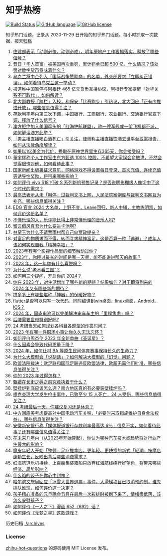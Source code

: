 # 知乎热榜
[![Build Status](https://github.com/ToWeLong/zhihu-hot-questions/workflows/CI/badge.svg)](https://github.com/ToWeLong/zhihu-hot-questions/actions)
[![GitHub language](https://img.shields.io/badge/language-golang-orange.svg)](https://golang.org/)
[![GitHub license](https://img.shields.io/github/license/ToWeLong/zhihu-hot-questions)](https://github.com/ToWeLong/zhihu-hot-questions/blob/main/LICENSE)

知乎热门话题，记录从 2020-11-29 日开始的知乎热门话题。每小时抓取一次数据，按天[归档](./archives)

<!-- BEGIN -->

1. [住建部表示「动则必快，动则必成」，明年房地产工作狠抓落实，释放了哪些信号？](https://www.zhihu.com/question/635983544)
1. [昔日「华人首富」被美国再次重罚，累计罚单已超 500 亿，什么情况？该处罚对数字货币意味着什么？](https://www.zhihu.com/question/635898146)
1. [乌克兰将中企列入「国际战争赞助商」的名单，外交部要求「立即纠正错误」，如何看待乌克兰这一举动？](https://www.zhihu.com/question/635948455)
1. [报道称中国暂停与阿根廷 465 亿元货币互换协议，阿根廷专家提醒「对华关系不可取代」，如何解读？](https://www.zhihu.com/question/635942333)
1. [北大副教授「跨栏」入校，和保安「比赛跑步」引热议，北大回应「正有序推进开放」，哪些信息值得关注？](https://www.zhihu.com/question/635960808)
1. [存款利率年内第三次下调，中国银行、工商银行、农业银行、交通银行官宣下调，释放了什么信号？](https://www.zhihu.com/question/636027329)
1. [澳方拒绝加入美国牵头的「红海护航联盟」，称一艘军舰或一架飞机都不派，如何解读澳方此举？](https://www.zhihu.com/question/636059762)
1. [「男主播直播喝白酒死亡」引关注，律师称主播直播饮酒去世平台或需担责，如何从法律角度解读？](https://www.zhihu.com/question/635953655)
1. [如果以1亿美金为代价，换取在原神世界里生存365天，你会接受吗？](https://www.zhihu.com/question/634977855)
1. [董宇辉称个人工作室由东方甄选 100% 控股，不希望大家误会俞敏洪，不然会觉得很愧对他，如何看待此事？](https://www.zhihu.com/question/636063314)
1. [国家新闻出版署征求意见，网络游戏不得设置每日登录、首次充值、连续充值等诱导性奖励，将带来哪些影响？](https://www.zhihu.com/question/636086406)
1. [如何评价 vivo S18 打破 S 系列新机预售记录？是否说明影棚级人像切中了这个时代的需求？](https://www.zhihu.com/question/636073276)
1. [最高法表示从未「叫停」过裁判文书上网，人民法院案例库与裁判文书网互为补充，哪些信息值得关注？](https://www.zhihu.com/question/636073528)
1. [EDG 官宣 2024 大名单，上野不变，Leave回归，新人中辅，主教练明凯，如何评价这份名单？](https://www.zhihu.com/question/635893701)
1. [不懂乐理的人，乐评能比得上非常懂乐理的音乐人吗?](https://www.zhihu.com/question/635559534)
1. [留云借风真君为什么要进卡池啊?](https://www.zhihu.com/question/635870419)
1. [林黛玉为什么不请贾雨村帮自己向贾政提亲？](https://www.zhihu.com/question/635871622)
1. [对富足的物质求而不得，转而寻求精神富足，这是否算一种「逃避」？成年人该如何实现自我「精神幸福」？](https://www.zhihu.com/question/633251871)
1. [2023年有哪个影视作品里的细节触动过你？](https://www.zhihu.com/question/634975452)
1. [2023年，你睡过最长的时间是哪一天呢，能不能讲讲那天的故事？](https://www.zhihu.com/question/635949818)
1. [2023 年，这一年你有什么喜悦吗？](https://www.zhihu.com/question/625769396)
1. [为什么说“老不看三国”？](https://www.zhihu.com/question/626328970)
1. [如何用三个提问，开启你的 2024？](https://www.zhihu.com/question/633180741)
1. [你在 2023 年，对生活增加了哪些新的期待？结果如何？对于即将到来的 2024 年又有哪些新的期待？](https://www.zhihu.com/question/633815006)
1. [拼多多上有哪些堪称「神器」的保暖好物？](https://www.zhihu.com/question/635923396)
1. [flutter是否可以只写一次代码，同时编译到win桌面，linux桌面，Android，IOS？](https://www.zhihu.com/question/585022914)
1. [2024 年，固态电池可以完美解决电车车主的「里程焦虑」吗？](https://www.zhihu.com/question/635567078)
1. [后腰需要盘带特别好吗?](https://www.zhihu.com/question/635259520)
1. [24 考研当天如何规划各科目各题型的作答时间？](https://www.zhihu.com/question/634447732)
1. [2023 年有哪一件职场小事让你久久无法忘怀？](https://www.zhihu.com/question/634975458)
1. [如何评价周杰伦 2023 年全新单曲《圣诞星》？](https://www.zhihu.com/question/636001499)
1. [什么因素会导致代码质量下降？](https://www.zhihu.com/question/634946596)
1. [2024 年，如何让村 BA 等原生民间体育赛事保持长久的生命力？](https://www.zhihu.com/question/635301402)
1. [为什么大模型会「说胡话」？如何解决大模型的「幻觉」问题？](https://www.zhihu.com/question/635776684)
1. [欧盟法院裁决：欧足联和国际足联违反欧盟法律，欧超无需他们批准，哪些信息值得关注？](https://www.zhihu.com/question/636000258)
1. [你的 2023 年过得怎样？](https://www.zhihu.com/question/635937327)
1. [甄嬛在长街之辱之前究竟执着于什么？](https://www.zhihu.com/question/512315754)
1. [壁挂炉到底应该怎么选？南方地区真的有必要装壁挂炉吗？](https://www.zhihu.com/question/635789656)
1. [捷克查理大学发生枪击事件，已致至少 15 人死亡，24 人受伤，哪些信息值得关注？](https://www.zhihu.com/question/636059870)
1. [24 考研最后一天，你建议复习还是休息？](https://www.zhihu.com/question/634447982)
1. [中方回应美考虑提高对中国电动汽车关税，「必要时采取措施维护自身合法权益」，哪些信息值得关注？](https://www.zhihu.com/question/635950413)
1. [安徽新安银行称「媒体报道银行存款利率最高达 6％」信息不实，如何看待此事？还有哪些信息值得关注？](https://www.zhihu.com/question/635907987)
1. [在未来几年内（从2023年开始算起），你认为哪种汽车技术或趋势将对行业产生最大的影响？](https://www.zhihu.com/question/632789435)
1. [脆皮年轻人开始「整顿」足疗推拿店，更年轻、更快捷的新式「轻潮」按摩店蓬勃生长，反映出背后哪些消费需求？](https://www.zhihu.com/question/635894227)
1. [红海航道危机持续，上百艘集装箱船只放弃红海航线绕行好望角，将带来哪些经济、局势影响？](https://www.zhihu.com/question/635908694)
1. [什么馅的饺子在你心中封神？](https://www.zhihu.com/question/631103201)
1. [哈尔滨文旅局回应「冰雪大世界退票」事件，大滑梯项目已取消预约制，谁先排队谁玩，如何评价这一决定？](https://www.zhihu.com/question/635777637)
1. [孩子精心准备的元旦晚会节目在最后一次彩排时被刷下来了，情绪很低落，该怎么安慰孩子？](https://www.zhihu.com/question/509393729)
1. [如何评价《一人之下》漫画 652（692）话？](https://www.zhihu.com/question/636036538)
1. [如何评价《元梦之星》这款游戏？](https://www.zhihu.com/question/635346737)

<!-- END -->

历史归档 [./archives](./archives)


### License
[zhihu-hot-questions](https://github.com/towelong/zhihu-hot-questions) 的源码使用 MIT License 发布。